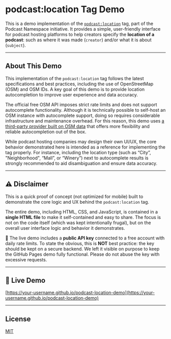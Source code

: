 # podcast:location Tag Demo

This is a demo implementation of the [`podcast:location`](https://podcasting2.org/docs/podcast-namespace/tags/location) tag, part of the Podcast Namespace initiative. It provides a simple, user-friendly interface for podcast hosting platforms to help creators specify the **location of a podcast**: such as where it was made (`creator`) and/or what it is about (`subject`).

---

## About This Demo

This implementation of the `podcast:location` tag follows the latest specifications and best practices, including the use of OpenStreetMap (OSM) and OSM IDs. A key goal of this demo is to provide location autocompletion to improve user experience and data accuracy.

The official free OSM API imposes strict rate limits and does not support autocomplete functionality. Although it is technically possible to self-host an OSM instance with autocomplete support, doing so requires considerable infrastructure and maintenance overhead. For this reason, this demo uses [a third-party provider built on OSM data](https://locationiq.com) that offers more flexibility and reliable autocompletion out of the box.

While podcast hosting companies may design their own UI/UX, the core behavior demonstrated here is intended as a reference for implementing the tag properly. For instance, including the location type (such as “City”, "Neighborhood", “Mall”, or “Winery”) next to autocomplete results is strongly recommended to aid disambiguation and ensure data accuracy.

---

## ⚠️ Disclaimer

This is a quick proof of concept (not optimized for mobile) built to demonstrate the core logic and UX behind the `podcast:location` tag.

The entire demo, including HTML, CSS, and JavaScript, is contained in a **single HTML file** to make it self-contained and easy to share. The focus is not on the code itself (which was kept intentionally frugal), but on the overall user interface logic and behavior it demonstrates.

🔑 The live demo includes a **public API key** connected to a free account with daily rate limits. To state the obvious, this is **NOT** best practice: the key should be kept on a secure backend. We left it visible on purpose to keep the GitHub Pages demo fully functional. Please do not abuse the key with excessive requests.

---

## 🚀 Live Demo

[https://your-username.github.io/podcast-location-demo](https://your-username.github.io/podcast-location-demo)

---

## License

[MIT](LICENSE)
